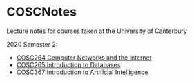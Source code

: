 # COSCNotes

Lecture notes for courses taken at the University of Canterbury

2020 Semester 2:

- [COSC264 Computer Networks and the Internet](./COSC264)
- [COSC265 Introduction to Databases](./COSC265)
- [COSC367 Introduction to Artificial Intelligence](./COSC367)
